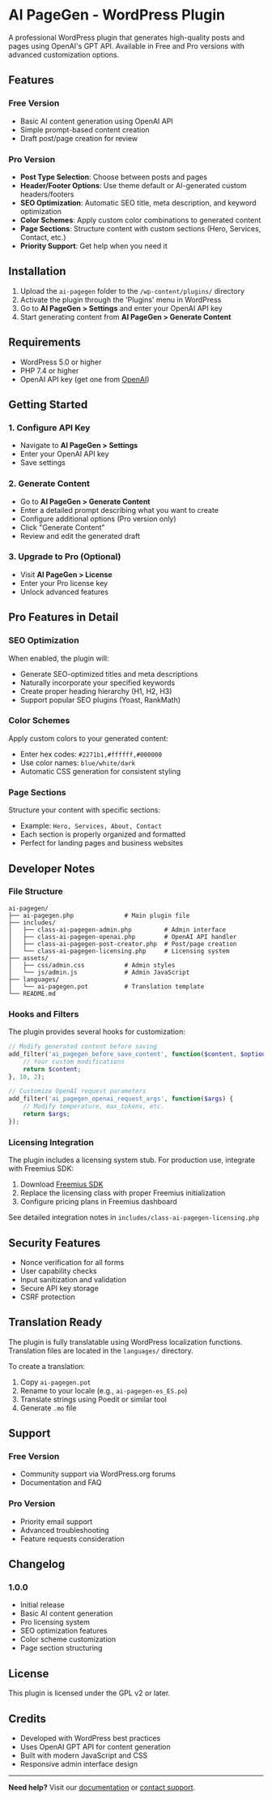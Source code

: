 
# AI PageGen - WordPress Plugin

A professional WordPress plugin that generates high-quality posts and pages using OpenAI's GPT API. Available in Free and Pro versions with advanced customization options.

## Features

### Free Version
- Basic AI content generation using OpenAI API
- Simple prompt-based content creation
- Draft post/page creation for review

### Pro Version
- **Post Type Selection**: Choose between posts and pages
- **Header/Footer Options**: Use theme default or AI-generated custom headers/footers
- **SEO Optimization**: Automatic SEO title, meta description, and keyword optimization
- **Color Schemes**: Apply custom color combinations to generated content
- **Page Sections**: Structure content with custom sections (Hero, Services, Contact, etc.)
- **Priority Support**: Get help when you need it

## Installation

1. Upload the `ai-pagegen` folder to the `/wp-content/plugins/` directory
2. Activate the plugin through the 'Plugins' menu in WordPress
3. Go to **AI PageGen > Settings** and enter your OpenAI API key
4. Start generating content from **AI PageGen > Generate Content**

## Requirements

- WordPress 5.0 or higher
- PHP 7.4 or higher
- OpenAI API key (get one from [OpenAI](https://platform.openai.com/api-keys))

## Getting Started

### 1. Configure API Key
- Navigate to **AI PageGen > Settings**
- Enter your OpenAI API key
- Save settings

### 2. Generate Content
- Go to **AI PageGen > Generate Content**
- Enter a detailed prompt describing what you want to create
- Configure additional options (Pro version only)
- Click "Generate Content"
- Review and edit the generated draft

### 3. Upgrade to Pro (Optional)
- Visit **AI PageGen > License**
- Enter your Pro license key
- Unlock advanced features

## Pro Features in Detail

### SEO Optimization
When enabled, the plugin will:
- Generate SEO-optimized titles and meta descriptions
- Naturally incorporate your specified keywords
- Create proper heading hierarchy (H1, H2, H3)
- Support popular SEO plugins (Yoast, RankMath)

### Color Schemes
Apply custom colors to your generated content:
- Enter hex codes: `#2271b1,#ffffff,#000000`
- Use color names: `blue/white/dark`
- Automatic CSS generation for consistent styling

### Page Sections
Structure your content with specific sections:
- Example: `Hero, Services, About, Contact`
- Each section is properly organized and formatted
- Perfect for landing pages and business websites

## Developer Notes

### File Structure
```
ai-pagegen/
├── ai-pagegen.php              # Main plugin file
├── includes/
│   ├── class-ai-pagegen-admin.php         # Admin interface
│   ├── class-ai-pagegen-openai.php        # OpenAI API handler
│   ├── class-ai-pagegen-post-creator.php  # Post/page creation
│   └── class-ai-pagegen-licensing.php     # Licensing system
├── assets/
│   ├── css/admin.css           # Admin styles
│   └── js/admin.js             # Admin JavaScript
├── languages/
│   └── ai-pagegen.pot          # Translation template
└── README.md
```

### Hooks and Filters

The plugin provides several hooks for customization:

```php
// Modify generated content before saving
add_filter('ai_pagegen_before_save_content', function($content, $options) {
    // Your custom modifications
    return $content;
}, 10, 2);

// Customize OpenAI request parameters
add_filter('ai_pagegen_openai_request_args', function($args) {
    // Modify temperature, max_tokens, etc.
    return $args;
});
```

### Licensing Integration

The plugin includes a licensing system stub. For production use, integrate with Freemius SDK:

1. Download [Freemius SDK](https://github.com/Freemius/wordpress-sdk)
2. Replace the licensing class with proper Freemius initialization
3. Configure pricing plans in Freemius dashboard

See detailed integration notes in `includes/class-ai-pagegen-licensing.php`

## Security Features

- Nonce verification for all forms
- User capability checks
- Input sanitization and validation
- Secure API key storage
- CSRF protection

## Translation Ready

The plugin is fully translatable using WordPress localization functions. Translation files are located in the `languages/` directory.

To create a translation:
1. Copy `ai-pagegen.pot`
2. Rename to your locale (e.g., `ai-pagegen-es_ES.po`)
3. Translate strings using Poedit or similar tool
4. Generate `.mo` file

## Support

### Free Version
- Community support via WordPress.org forums
- Documentation and FAQ

### Pro Version
- Priority email support
- Advanced troubleshooting
- Feature requests consideration

## Changelog

### 1.0.0
- Initial release
- Basic AI content generation
- Pro licensing system
- SEO optimization features
- Color scheme customization
- Page section structuring

## License

This plugin is licensed under the GPL v2 or later.

## Credits

- Developed with WordPress best practices
- Uses OpenAI GPT API for content generation
- Built with modern JavaScript and CSS
- Responsive admin interface design

---

**Need help?** Visit our [documentation](https://your-domain.com/docs) or [contact support](https://your-domain.com/support).
